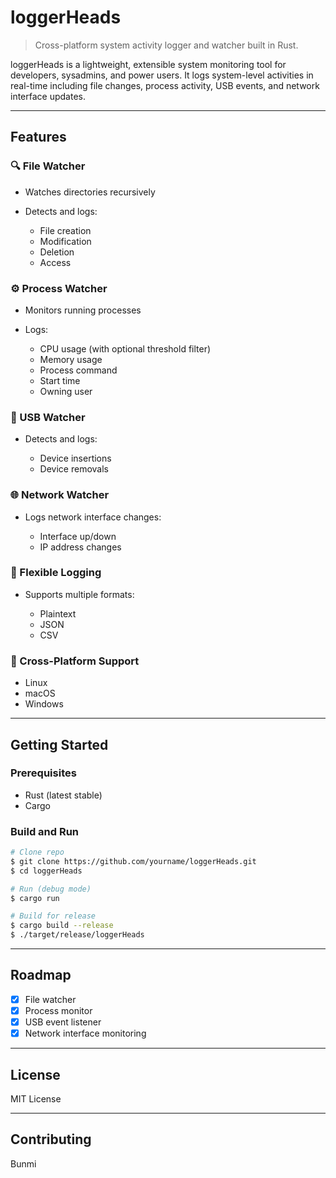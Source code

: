 # loggerHeads

> Cross-platform system activity logger and watcher built in Rust.

loggerHeads is a lightweight, extensible system monitoring tool for developers, sysadmins, and power users. It logs system-level activities in real-time including file changes, process activity, USB events, and network interface updates.

---

## Features

### 🔍 File Watcher

* Watches directories recursively
* Detects and logs:

  * File creation
  * Modification
  * Deletion
  * Access

### ⚙️ Process Watcher

* Monitors running processes
* Logs:

  * CPU usage (with optional threshold filter)
  * Memory usage
  * Process command
  * Start time
  * Owning user

### 🔌 USB Watcher

* Detects and logs:

  * Device insertions
  * Device removals

### 🌐 Network Watcher

* Logs network interface changes:

  * Interface up/down
  * IP address changes

### 📅 Flexible Logging

* Supports multiple formats:

  * Plaintext
  * JSON
  * CSV

### 🔧 Cross-Platform Support

* Linux
* macOS
* Windows

---

## Getting Started

### Prerequisites

* Rust (latest stable)
* Cargo

### Build and Run

```bash
# Clone repo
$ git clone https://github.com/yourname/loggerHeads.git
$ cd loggerHeads

# Run (debug mode)
$ cargo run

# Build for release
$ cargo build --release
$ ./target/release/loggerHeads
```

---

<!-- ## Directory Structure

```
loggerHeads/
├── src/
│   ├── config/          # Config parsing and management
│   ├── logger/          # Logging utilities
│   ├── platform/        # OS-specific code
│   ├── watchers/        # Event watchers (file, process, usb, network)
│   └── main.rs
├── logs/                # Output logs directory
├── filewatcher.event.sh # Bash script to simulate file activity
├── Cargo.toml
```

---

## File Watcher Test

```bash
chmod +x filewatcher.event.sh
./filewatcher.event.sh
```

This script will simulate file creation, editing, and deletion in the monitored folder.

---

## Sample Log Output

```
[2025-06-01T14:52:12][FileChange] File created at /tmp/watch_test/sample.txt
[2025-06-01T14:52:20][ProcessEvent] Process: bash | PID: 12345 | CPU: 3.2% | MEM: 2.5MB | User: bunmi | Started: 2025-06-01T14:50:03 | Command: bash
[2025-06-01T14:53:01][USBEvent] USB device connected: Logitech USB Receiver
[2025-06-01T14:54:08][NetworkEvent] Interface eth0 now has IP: 192.168.1.23
```

--- -->

## Roadmap

* [x] File watcher
* [x] Process monitor
* [x] USB event listener
* [x] Network interface monitoring
<!-- * [ ] CLI configuration with `clap`
* [ ] Export to cloud storage or dashboard
* [ ] GUI/Web dashboard frontend
* [ ] Log rotation support -->

---

## License

MIT License

---

## Contributing
Bunmi

<!-- PRs, issues, and feedback welcome.
Join the mission to make system event monitoring accessible and robust across platforms. -->
